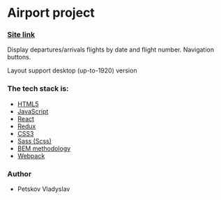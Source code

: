 # Airport project

### [Site link](https://sweet-jalebi-60d352.netlify.app/)

Display departures/arrivals flights by date and flight number. Navigation buttons.

Layout support desktop (up-to-1920) version

### The tech stack is:

- [HTML5](https://en.wikipedia.org/wiki/HTML5)
- [JavaScript](https://en.wikipedia.org/wiki/JavaScript)
- [React](https://en.wikipedia.org/wiki/React_(software))
- [Redux](https://en.wikipedia.org/wiki/Redux_(JavaScript_library))
- [CSS3](https://en.wikipedia.org/wiki/Cascading_Style_Sheets)
- [Sass (Scss)](https://sass-lang.com/)
- [BEM methodology](https://en.bem.info/methodology/)
- [Webpack](https://en.wikipedia.org/wiki/Webpack)

### Author

- Petskov Vladyslav